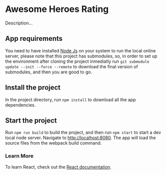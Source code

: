 # Awesome Heroes Rating

Description...

## App requirements

You need to have installed [Node Js](https://nodejs.org/en/) on your system to run the local online server, please note that this project has submodules, so, in order to set up the environment after cloning the project inmediatly run `git submodule update --init --force --remote` to download the final version of submodules, and then you are good to go.

## Install the project

In the project directory, run `npm install` to download all the app dependencies.

## Start the project

Run `npm run build` to build the project, and then run `npm start` to start a dev local node server. Navigate to [http://localhost:8080](http://localhost:8080). The app will load the source files from the webpack build command.

### Learn More

To learn React, check out the [React documentation](https://reactjs.org/).
